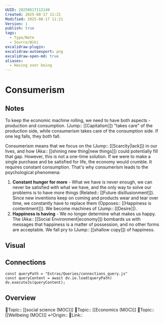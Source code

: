 ```yaml
---
UUID: 20250817112149
Created: 2025-08-17 11:21
Modified: 2025-08-17 11:21
Version: 1
publish: true
tags:
  - Type/Note
  - Source/Wiki
excalidraw-plugin: 
excalidraw-autoexport: png
excalidraw-open-md: true
aliases:
  - Having over being
---
```

# Consumerism

## Notes

To keep the economic machine rolling, we need to have both aspects - production and consumption. (Jump:: [[Capitalism]]) "takes care" of the production side, while consumerism takes care of the consumption side. If one leg falls, they both fall.

Consumerism means that we focus on the (Jump:: [[Scarcity|lack]]) in our lives, and how (Aka:: [[shining new thing|new things]]) could potentially fill that gap. However, this is not a one-time solution. If we were to make a single purchase and be satisfied for life, the economy would crumble. It requires constant consumption. That's why consumerism leads to the psychological phenomena:
1. **Constant hunger for more** - What we have is never enough, we can never be satisfied with what we have, and the only way to solve our problems is to have more things (Related:: [[Future disillusionment]]). Since new inventions keep on coming and products wear and tear over time, we constantly have to replace them (Opposes:: [[Happiness is contentment]]). We become machines of (Jump:: [[Desire]]).
2. **Happiness is having** - We no longer determine what makes us happy. The (Aka:: [[Social Environment|economy]]) bombards us with messages that happiness is a matter of possession, and no other forms are acceptable. We fall pry to (Jump:: [[shallow copy]]) of happiness. 


## Visual


## Connections

```dataviewjs
const queryPath = "Extras/Queries/connections_query.js"
const queryContent = await dv.io.load(queryPath)
dv.executeJs(queryContent);
```

## Overview
🔼Topic:: [[social science (MOC)]]
🔼Topic:: [[Economics (MOC)]]
🔼Topic:: [[Wellbeing (MOC)]]
↩️Origin::
🔗Link:: 



